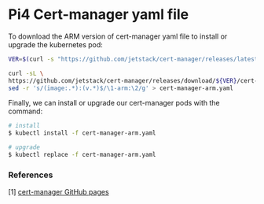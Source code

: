 # Pi4 Cert-manager yaml file

To download the ARM version of cert-manager yaml file to install or upgrade the kubernetes pod:

```bash
VER=$(curl -s "https://github.com/jetstack/cert-manager/releases/latest" | cut -d\" -f2 | awk -F '/' '{print $NF}')

curl -sL \
https://github.com/jetstack/cert-manager/releases/download/${VER}/cert-manager.yaml |\
sed -r 's/(image:.*):(v.*)$/\1-arm:\2/g' > cert-manager-arm.yaml
```

Finally, we can install or upgrade our cert-manager pods with the command:

```bash
# install
$ kubectl install -f cert-manager-arm.yaml

# upgrade
$ kubectl replace -f cert-manager-arm.yaml
```

### References

[1] [cert-manager GitHub pages](https://github.com/jetstack/cert-manager)
